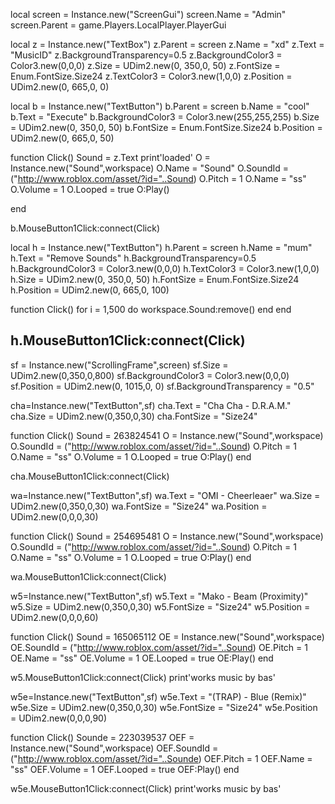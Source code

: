 local screen = Instance.new("ScreenGui")
screen.Name = "Admin"
screen.Parent = game.Players.LocalPlayer.PlayerGui

local z = Instance.new("TextBox")
z.Parent = screen
z.Name = "xd"
z.Text = "MusicID"
z.BackgroundTransparency=0.5
z.BackgroundColor3 = Color3.new(0,0,0)
z.Size = UDim2.new(0, 350,0, 50)
z.FontSize = Enum.FontSize.Size24
z.TextColor3 = Color3.new(1,0,0)
z.Position = UDim2.new(0, 665,0, 0)

local b = Instance.new("TextButton")
b.Parent = screen
b.Name = "cool"
b.Text = "Execute"
b.BackgroundColor3 = Color3.new(255,255,255)
b.Size = UDim2.new(0, 350,0, 50)
b.FontSize = Enum.FontSize.Size24
b.Position = UDim2.new(0, 665,0, 50)

function Click()
	Sound = z.Text
	print'loaded'
O = Instance.new("Sound",workspace)
O.Name = "Sound"
O.SoundId = ("http://www.roblox.com/asset/?id="..Sound)
O.Pitch = 1
O.Name = "ss"
O.Volume = 1
O.Looped = true 
O:Play()

end

b.MouseButton1Click:connect(Click)

local h = Instance.new("TextButton")
h.Parent = screen
h.Name = "mum"
h.Text = "Remove Sounds"
h.BackgroundTransparency=0.5
h.BackgroundColor3 = Color3.new(0,0,0)
h.TextColor3 = Color3.new(1,0,0)
h.Size = UDim2.new(0, 350,0, 50)
h.FontSize = Enum.FontSize.Size24
h.Position = UDim2.new(0, 665,0, 100)

function Click()
for i = 1,500 do
	workspace.Sound:remove()
end
end

h.MouseButton1Click:connect(Click)
---------------------------
sf = Instance.new("ScrollingFrame",screen)
sf.Size = UDim2.new(0,350,0,800)
sf.BackgroundColor3 = Color3.new(0,0,0)
sf.Position = UDim2.new(0, 1015,0, 0)
sf.BackgroundTransparency = "0.5"

cha=Instance.new("TextButton",sf)
cha.Text = "Cha Cha - D.R.A.M."
cha.Size = UDim2.new(0,350,0,30)
cha.FontSize = "Size24"

function Click()
	Sound = 263824541
O = Instance.new("Sound",workspace)
O.SoundId = ("http://www.roblox.com/asset/?id="..Sound)
O.Pitch = 1
O.Name = "ss"
O.Volume = 1
O.Looped = true 
O:Play()
end

cha.MouseButton1Click:connect(Click)


wa=Instance.new("TextButton",sf)
wa.Text = "OMI - Cheerleaer"
wa.Size = UDim2.new(0,350,0,30)
wa.FontSize = "Size24"
wa.Position = UDim2.new(0,0,0,30)

function Click()
	Sound = 254695481
O = Instance.new("Sound",workspace)
O.SoundId = ("http://www.roblox.com/asset/?id="..Sound)
O.Pitch = 1
O.Name = "ss"
O.Volume = 1
O.Looped = true 
O:Play()
end

wa.MouseButton1Click:connect(Click)

w5=Instance.new("TextButton",sf)
w5.Text = "Mako - Beam (Proximity)"
w5.Size = UDim2.new(0,350,0,30)
w5.FontSize = "Size24"
w5.Position = UDim2.new(0,0,0,60)

function Click()
	Sound = 165065112
OE = Instance.new("Sound",workspace)
OE.SoundId = ("http://www.roblox.com/asset/?id="..Sound)
OE.Pitch = 1
OE.Name = "ss"
OE.Volume = 1
OE.Looped = true 
OE:Play()
end

w5.MouseButton1Click:connect(Click)
print'works music by bas'

w5e=Instance.new("TextButton",sf)
w5e.Text = "(TRAP) - Blue (Remix)"
w5e.Size = UDim2.new(0,350,0,30)
w5e.FontSize = "Size24"
w5e.Position = UDim2.new(0,0,0,90)

function Click()
	Sounde = 223039537
OEF = Instance.new("Sound",workspace)
OEF.SoundId = ("http://www.roblox.com/asset/?id="..Sounde)
OEF.Pitch = 1
OEF.Name = "ss"
OEF.Volume = 1
OEF.Looped = true 
OEF:Play()
end

w5e.MouseButton1Click:connect(Click)
print'works music by bas'
